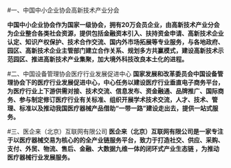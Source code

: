 #一、中国中小企业协会高新技术产业分会

**中国中小企业协会作为国家一级协会，拥有20万会员企业，由高新技术产业分会为企业整合各类社会资源，提供包括金融资本引入、扶持资金申请、高新技术企业认定、知识产权保护、技术合作交流、国内外市场拓展等专业服务，与各地政府、园区、高新技术企业主管部门建立合作关系、规划多方共赢模式，建设高新技术示范园区、推进高新技术产业集聚，加大境外科技改良本土化的进程。**


#二、中国设备管理协会医疗行业发展促进中心
**国家发展和改革委员会中国设备管理协会下的医疗行业发展促进中心，中心任务以建设医疗行业垂直电子商务平台，为医疗行业上下游供需对接、技术交流、信息发布、资金融通、品牌推广、国际商务、参与制定修订医疗行业有关标准、组织开展学术技术交流，人才、技术、管理、标准以及推动我国医疗器械产品借助“一带一路”建设走出去，提供一站式服务。**




#三、医企来（北京）互联网有限公司
**医企来（北京）互联网有限公司是一家专注于以医疗器械交易为核心的的全产业链服务平台，致力于打造社交、供应、采购、支付、外贸、物流、售后、金融、大数据九维一体的闭环式产业生态链 ，为推动医疗器械行业发展服务。**